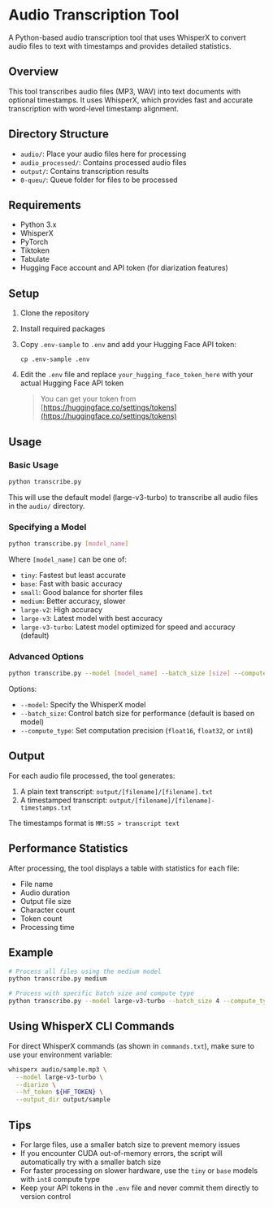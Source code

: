 # Audio Transcription Tool

A Python-based audio transcription tool that uses WhisperX to convert audio files to text with timestamps and provides detailed statistics.

## Overview

This tool transcribes audio files (MP3, WAV) into text documents with optional timestamps. It uses WhisperX, which provides fast and accurate transcription with word-level timestamp alignment.

## Directory Structure

- `audio/`: Place your audio files here for processing
- `audio_processed/`: Contains processed audio files
- `output/`: Contains transcription results
- `0-queu/`: Queue folder for files to be processed

## Requirements

- Python 3.x
- WhisperX
- PyTorch
- Tiktoken
- Tabulate
- Hugging Face account and API token (for diarization features)

## Setup

1. Clone the repository
2. Install required packages
3. Copy `.env-sample` to `.env` and add your Hugging Face API token:
   ```
   cp .env-sample .env
   ```
4. Edit the `.env` file and replace `your_hugging_face_token_here` with your actual Hugging Face API token
   
   > You can get your token from [https://huggingface.co/settings/tokens](https://huggingface.co/settings/tokens)

## Usage

### Basic Usage

```bash
python transcribe.py
```

This will use the default model (large-v3-turbo) to transcribe all audio files in the `audio/` directory.

### Specifying a Model

```bash
python transcribe.py [model_name]
```

Where `[model_name]` can be one of:
- `tiny`: Fastest but least accurate
- `base`: Fast with basic accuracy
- `small`: Good balance for shorter files
- `medium`: Better accuracy, slower
- `large-v2`: High accuracy
- `large-v3`: Latest model with best accuracy
- `large-v3-turbo`: Latest model optimized for speed and accuracy (default)

### Advanced Options

```bash
python transcribe.py --model [model_name] --batch_size [size] --compute_type [type]
```

Options:
- `--model`: Specify the WhisperX model
- `--batch_size`: Control batch size for performance (default is based on model)
- `--compute_type`: Set computation precision (`float16`, `float32`, or `int8`)

## Output

For each audio file processed, the tool generates:

1. A plain text transcript: `output/[filename]/[filename].txt`
2. A timestamped transcript: `output/[filename]/[filename]-timestamps.txt`

The timestamps format is `MM:SS > transcript text`

## Performance Statistics

After processing, the tool displays a table with statistics for each file:
- File name
- Audio duration
- Output file size
- Character count
- Token count
- Processing time

## Example

```bash
# Process all files using the medium model
python transcribe.py medium

# Process with specific batch size and compute type
python transcribe.py --model large-v3-turbo --batch_size 4 --compute_type int8
```

## Using WhisperX CLI Commands

For direct WhisperX commands (as shown in `commands.txt`), make sure to use your environment variable:

```bash
whisperx audio/sample.mp3 \
  --model large-v3-turbo \
  --diarize \
  --hf_token ${HF_TOKEN} \
  --output_dir output/sample
```

## Tips

- For large files, use a smaller batch size to prevent memory issues
- If you encounter CUDA out-of-memory errors, the script will automatically try with a smaller batch size
- For faster processing on slower hardware, use the `tiny` or `base` models with `int8` compute type
- Keep your API tokens in the `.env` file and never commit them directly to version control
